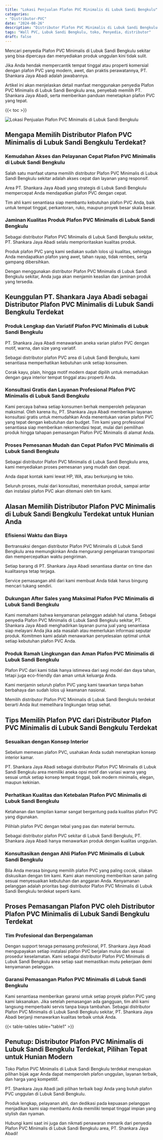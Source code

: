 ```yaml
---
title: "Lokasi Penjualan Plafon PVC Minimalis di Lubuk Sandi Bengkulu"
categories: 
- "Distributor-PVC"
date: "2024-08-26"
description: "Distributor Plafon PVC Minimalis di Lubuk Sandi Bengkulu bagi rumah, office, serta gerai. Panel terbaik, variasi motif, warna modern, beserta jasa instalasi oleh tim profesional serta kepastian resmi!|Layanan distribusi Plafon PVC Minimalis di Lubuk Sandi Bengkulu untuk keperluan hunian, perkantoran, atau gerai, beserta produk terbaik dan penempatan oleh teknisi ahli serta kepastian resmi.|Solusi Plafon PVC Minimalis di Lubuk Sandi Bengkulu yang terbukti bagi tempat tinggal, kantor, serta toko, bersama panel berkualitas dan penempatan ditangani oleh tenaga ahli berpengalaman serta kepastian resmi.|Penjualan Plafon PVC Minimalis di Lubuk Sandi Bengkulu untuk rumah, perkantoran, dan ritel, beserta material terbaik dan pemasangan ditangani oleh teknisi ahli, dilengkapi dengan kepastian resmi.}"
tags: "Wall PVC, Lubuk Sandi Bengkulu, toko, Penyedia, distributor"
draft: false
---
```


Mencari penyedia Plafon PVC Minimalis di Lubuk Sandi Bengkulu sekitar yang bisa dipercaya dan menyediakan produk unggulan kini tidak sulit.

Jika Anda hendak mempercantik tempat tinggal atau properti komersial dengan plafon PVC yang modern, awet, dan praktis perawatannya, PT. Shankara Jaya Abadi adalah jawabannya.

Artikel ini akan menjelaskan detail manfaat menggunakan penyedia Plafon PVC Minimalis di Lubuk Sandi Bengkulu area, penyebab memilih PT. Shankara Jaya Abadi, serta memberikan panduan menetapkan plafon PVC yang tepat.

{{< toc >}}

![Lokasi Penjualan Plafon PVC Minimalis di Lubuk Sandi Bengkulu](/images/Distributor-PVC/Lokasi-Penjualan-Plafon-PVC-Minimalis-di-Lubuk-Sandi-Bengkulu.png)


## Mengapa Memilih Distributor Plafon PVC Minimalis di Lubuk Sandi Bengkulu Terdekat?

### Kemudahan Akses dan Pelayanan Cepat Plafon PVC Minimalis di Lubuk Sandi Bengkulu

Salah satu manfaat utama memilih distributor Plafon PVC Minimalis di Lubuk Sandi Bengkulu sekitar adalah akses cepat dan layanan yang responsif.

Area PT. Shankara Jaya Abadi yang strategis di Lubuk Sandi Bengkulu mempercepat Anda mendapatkan plafon PVC dengan cepat.

Tim ahli kami senantiasa siap membantu kebutuhan plafon PVC Anda, baik untuk tempat tinggal, perkantoran, ruko, maupun proyek besar skala besar.

### Jaminan Kualitas Produk Plafon PVC Minimalis di Lubuk Sandi Bengkulu

Sebagai distributor Plafon PVC Minimalis di Lubuk Sandi Bengkulu sekitar, PT. Shankara Jaya Abadi selalu memprioritaskan kualitas produk.

Produk plafon PVC yang kami sediakan sudah lolos uji kualitas, sehingga Anda mendapatkan plafon yang awet, tahan rayap, tidak rembes, serta gampang dibersihkan.

Dengan menggunakan distributor Plafon PVC Minimalis di Lubuk Sandi Bengkulu sekitar, Anda juga akan menjamin keaslian dan jaminan produk yang tersedia.

## Keunggulan PT. Shankara Jaya Abadi sebagai Distributor Plafon PVC Minimalis di Lubuk Sandi Bengkulu Terdekat

### Produk Lengkap dan Variatif Plafon PVC Minimalis di Lubuk Sandi Bengkulu

PT. Shankara Jaya Abadi menawarkan aneka varian plafon PVC dengan motif, warna, dan size yang variatif.

Sebagai distributor plafon PVC area di Lubuk Sandi Bengkulu, kami senantiasa memperhatikan kebutuhan unik setiap konsumen.

Corak kayu, plain, hingga motif modern dapat dipilih untuk memadukan dengan gaya interior tempat tinggal atau properti Anda.

### Konsultasi Gratis dan Layanan Profesional Plafon PVC Minimalis di Lubuk Sandi Bengkulu

Kami percaya bahwa setiap konsumen berhak memperoleh pelayanan maksimal. Oleh karena itu, PT. Shankara Jaya Abadi memberikan layanan konsultasi gratis untuk memudahkan Anda menentukan varian plafon PVC yang tepat dengan kebutuhan dan budget. Tim kami yang profesional senantiasa siap memberikan rekomendasi tepat, mulai dari pemilihan produk hingga tahapan pemasangan Plafon PVC Minimalis di alamat Anda.

### Proses Pemesanan Mudah dan Cepat Plafon PVC Minimalis di Lubuk Sandi Bengkulu

Sebagai distributor Plafon PVC Minimalis di Lubuk Sandi Bengkulu area, kami menyediakan proses pemesanan yang mudah dan cepat.

Anda dapat kontak kami lewat HP, WA, atau berkunjung ke toko.

Seluruh proses, mulai dari konsultasi, menentukan produk, sampai antar dan instalasi plafon PVC akan ditemani oleh tim kami.

## Alasan Memilih Distributor Plafon PVC Minimalis di Lubuk Sandi Bengkulu Terdekat untuk Hunian Anda

### Efisiensi Waktu dan Biaya

Bertransaksi dengan distributor Plafon PVC Minimalis di Lubuk Sandi Bengkulu area memungkinkan Anda mengurangi pengeluaran transportasi dan mempercepatkan waktu pengiriman.

Setiap barang di PT. Shankara Jaya Abadi senantiasa diantar on time dan kualitasnya tetap terjaga.

Service pemasangan ahli dari kami membuat Anda tidak harus bingung mencari tukang sendiri.

### Dukungan After Sales yang Maksimal Plafon PVC Minimalis di Lubuk Sandi Bengkulu

Kami memahami bahwa kenyamanan pelanggan adalah hal utama. Sebagai penyedia Plafon PVC Minimalis di Lubuk Sandi Bengkulu sekitar, PT. Shankara Jaya Abadi menghadirkan layanan purna jual yang senantiasa siap melayani Anda jika ada masalah atau memerlukan informasi seputar produk. Komitmen kami adalah menawarkan penyelesaian optimal untuk setiap kebutuhan plafon PVC Anda.

### Produk Ramah Lingkungan dan Aman Plafon PVC Minimalis di Lubuk Sandi Bengkulu

Plafon PVC dari kami tidak hanya istimewa dari segi model dan daya tahan, tetapi juga eco-friendly dan aman untuk keluarga Anda.

Kami menjamin seluruh plafon PVC yang kami tawarkan tanpa bahan berbahaya dan sudah lolos uji keamanan nasional.

Memilih distributor Plafon PVC Minimalis di Lubuk Sandi Bengkulu terdekat berarti Anda ikut memelihara lingkungan tetap sehat.

## Tips Memilih Plafon PVC dari Distributor Plafon PVC Minimalis di Lubuk Sandi Bengkulu Terdekat

### Sesuaikan dengan Konsep Interior

Sebelum memesan plafon PVC, usahakan Anda sudah menetapkan konsep interior kamar.

PT. Shankara Jaya Abadi sebagai distributor Plafon PVC Minimalis di Lubuk Sandi Bengkulu area memiliki aneka opsi motif dan variasi warna yang sesuai untuk setiap konsep tempat tinggal, baik modern minimalis, elegan, maupun kekinian.

### Perhatikan Kualitas dan Ketebalan Plafon PVC Minimalis di Lubuk Sandi Bengkulu

Ketahanan dan tampilan kamar sangat bergantung pada kualitas plafon PVC yang digunakan.

Pilihlah plafon PVC dengan tebal yang pas dan material bermutu.

Sebagai distributor plafon PVC sekitar di Lubuk Sandi Bengkulu, PT. Shankara Jaya Abadi hanya menawarkan produk dengan kualitas unggulan.

### Konsultasikan dengan Ahli Plafon PVC Minimalis di Lubuk Sandi Bengkulu

Bila Anda merasa bingung memilih plafon PVC yang paling cocok, silakan diskusikan dengan tim kami. Kami akan menolong memberikan saran paling sesuai menyesuaikan kebutuhan dan anggaran Anda. Kenyamanan pelanggan adalah prioritas bagi distributor Plafon PVC Minimalis di Lubuk Sandi Bengkulu terdekat seperti kami.

## Proses Pemasangan Plafon PVC oleh Distributor Plafon PVC Minimalis di Lubuk Sandi Bengkulu Terdekat

### Tim Profesional dan Berpengalaman

Dengan support tenaga pemasang profesional, PT. Shankara Jaya Abadi mengupayakan setiap instalasi plafon PVC berjalan mulus dan sesuai prosedur keselamatan. Kami sebagai distributor Plafon PVC Minimalis di Lubuk Sandi Bengkulu area setiap saat memastikan mutu pekerjaan demi kenyamanan pelanggan.

### Garansi Pemasangan Plafon PVC Minimalis di Lubuk Sandi Bengkulu

Kami senantiasa memberikan garansi untuk setiap proyek plafon PVC yang kami laksanakan. Jika setelah pemasangan ada gangguan, tim ahli kami langsung memperbaiki servis tanpa biaya tambahan. Sebagai distributor Plafon PVC Minimalis di Lubuk Sandi Bengkulu sekitar, PT. Shankara Jaya Abadi berjanji menawarkan kualitas terbaik untuk Anda.

{{< table-tables table="table1" >}}

## Penutup: Distributor Plafon PVC Minimalis di Lubuk Sandi Bengkulu Terdekat, Pilihan Tepat untuk Hunian Modern

Toko Plafon PVC Minimalis di Lubuk Sandi Bengkulu terdekat merupakan pilihan bijak agar Anda dapat memperoleh plafon unggulan, layanan terbaik, dan harga yang kompetitif.

PT. Shankara Jaya Abadi jadi pilihan terbaik bagi Anda yang butuh plafon PVC unggulan di Lubuk Sandi Bengkulu.

Produk lengkap, pelayanan ahli, dan dedikasi pada kepuasan pelanggan menjadikan kami siap membantu Anda memiliki tempat tinggal impian yang stylish dan nyaman.

Hubungi kami saat ini juga dan nikmati penawaran menarik dari penyedia Plafon PVC Minimalis di Lubuk Sandi Bengkulu area, PT. Shankara Jaya Abadi!